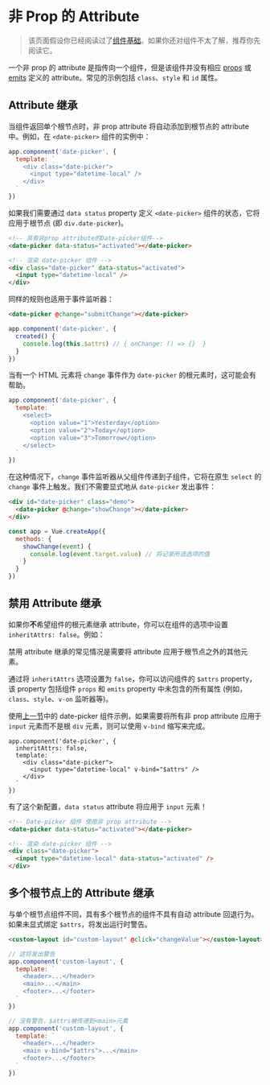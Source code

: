 # 非 Prop 的 Attribute

> 该页面假设你已经阅读过了[组件基础](component-basics.md)。如果你还对组件不太了解，推荐你先阅读它。

一个非 prop 的 attribute 是指传向一个组件，但是该组件并没有相应 [props](component-props) 或 [emits](component-custom-events.html#定义自定义事件) 定义的 attribute。常见的示例包括 `class`、`style` 和 `id` 属性。

## Attribute 继承

当组件返回单个根节点时，非 prop attribute 将自动添加到根节点的 attribute 中。例如，在 `<date-picker>` 组件的实例中：

```js
app.component('date-picker', {
  template: `
    <div class="date-picker">
      <input type="datetime-local" />
    </div>
  `
})
```

如果我们需要通过 `data status` property 定义 `<date-picker>` 组件的状态，它将应用于根节点 (即 `div.date-picker`)。

```html
<!-- 具有非prop attribute的Date-picker组件-->
<date-picker data-status="activated"></date-picker>

<!-- 渲染 date-picker 组件 -->
<div class="date-picker" data-status="activated">
  <input type="datetime-local" />
</div>
```

同样的规则也适用于事件监听器：

```html
<date-picker @change="submitChange"></date-picker>
```

```js
app.component('date-picker', {
  created() {
    console.log(this.$attrs) // { onChange: () => {}  }
  }
})
```

当有一个 HTML 元素将 `change` 事件作为 `date-picker` 的根元素时，这可能会有帮助。

```js
app.component('date-picker', {
  template: `
    <select>
      <option value="1">Yesterday</option>
      <option value="2">Today</option>
      <option value="3">Tomorrow</option>
    </select>
  `
})
```

在这种情况下，`change` 事件监听器从父组件传递到子组件，它将在原生 `select` 的 `change` 事件上触发。我们不需要显式地从 `date-picker` 发出事件：

```html
<div id="date-picker" class="demo">
  <date-picker @change="showChange"></date-picker>
</div>
```

```js
const app = Vue.createApp({
  methods: {
    showChange(event) {
      console.log(event.target.value) // 将记录所选选项的值
    }
  }
})
```

## 禁用 Attribute 继承

如果你**不**希望组件的根元素继承 attribute，你可以在组件的选项中设置 `inheritAttrs: false`。例如：

禁用 attribute 继承的常见情况是需要将 attribute 应用于根节点之外的其他元素。

通过将 `inheritAttrs` 选项设置为 `false`，你可以访问组件的 `$attrs` property，该 property 包括组件 `props` 和 `emits` property 中未包含的所有属性 (例如，`class`、`style`、`v-on` 监听器等)。

使用[上一节](#attribute-继承)中的 date-picker 组件示例，如果需要将所有非 prop attribute 应用于 `input` 元素而不是根 `div` 元素，则可以使用 `v-bind` 缩写来完成。

```js{5}
app.component('date-picker', {
  inheritAttrs: false,
  template: `
    <div class="date-picker">
      <input type="datetime-local" v-bind="$attrs" />
    </div>
  `
})
```

有了这个新配置，`data status` attribute 将应用于 `input` 元素！

```html
<!-- Date-picker 组件 使用非 prop attribute -->
<date-picker data-status="activated"></date-picker>

<!-- 渲染 date-picker 组件 -->
<div class="date-picker">
  <input type="datetime-local" data-status="activated" />
</div>
```

## 多个根节点上的 Attribute 继承

与单个根节点组件不同，具有多个根节点的组件不具有自动 attribute 回退行为。如果未显式绑定 `$attrs`，将发出运行时警告。

```html
<custom-layout id="custom-layout" @click="changeValue"></custom-layout>
```

```js
// 这将发出警告
app.component('custom-layout', {
  template: `
    <header>...</header>
    <main>...</main>
    <footer>...</footer>
  `
})

// 没有警告，$attrs被传递到<main>元素
app.component('custom-layout', {
  template: `
    <header>...</header>
    <main v-bind="$attrs">...</main>
    <footer>...</footer>
  `
})
```
